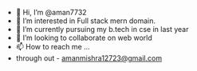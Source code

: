 - 👋 Hi, I’m @aman7732
- 👀 I’m interested in Full stack mern domain.
- 🌱 I’m currently pursuing my b.tech in cse in last year
- 💞️ I’m looking to collaborate on web world
- 📫 How to reach me ...
- through out  - amanmishra12723@gmail.com


<!---
aman7732/aman7732 is a ✨ special ✨ repository because its `README.md` (this file) appears on your GitHub profile.
You can click the Preview link to take a look at your changes.
--->
